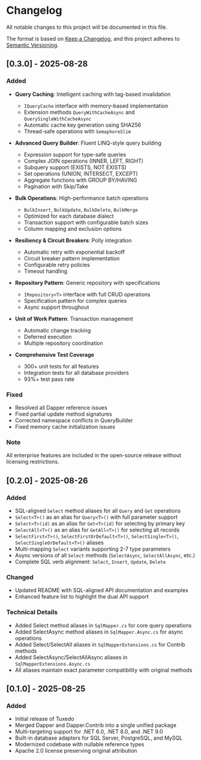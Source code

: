 # Changelog

All notable changes to this project will be documented in this file.

The format is based on [Keep a Changelog](https://keepachangelog.com/en/1.0.0/),
and this project adheres to [Semantic Versioning](https://semver.org/spec/v2.0.0.html).

## [0.3.0] - 2025-08-28

### Added
- **Query Caching**: Intelligent caching with tag-based invalidation
  - `IQueryCache` interface with memory-based implementation
  - Extension methods `QueryWithCacheAsync` and `QuerySingleWithCacheAsync`
  - Automatic cache key generation using SHA256
  - Thread-safe operations with `SemaphoreSlim`

- **Advanced Query Builder**: Fluent LINQ-style query building
  - Expression support for type-safe queries
  - Complex JOIN operations (INNER, LEFT, RIGHT)
  - Subquery support (EXISTS, NOT EXISTS)
  - Set operations (UNION, INTERSECT, EXCEPT)
  - Aggregate functions with GROUP BY/HAVING
  - Pagination with Skip/Take

- **Bulk Operations**: High-performance batch operations
  - `BulkInsert`, `BulkUpdate`, `BulkDelete`, `BulkMerge`
  - Optimized for each database dialect
  - Transaction support with configurable batch sizes
  - Column mapping and exclusion options

- **Resiliency & Circuit Breakers**: Polly integration
  - Automatic retry with exponential backoff
  - Circuit breaker pattern implementation
  - Configurable retry policies
  - Timeout handling

- **Repository Pattern**: Generic repository with specifications
  - `IRepository<T>` interface with full CRUD operations
  - Specification pattern for complex queries
  - Async support throughout

- **Unit of Work Pattern**: Transaction management
  - Automatic change tracking
  - Deferred execution
  - Multiple repository coordination

- **Comprehensive Test Coverage**
  - 300+ unit tests for all features
  - Integration tests for all database providers
  - 93%+ test pass rate

### Fixed
- Resolved all Dapper reference issues
- Fixed partial update method signatures
- Corrected namespace conflicts in QueryBuilder
- Fixed memory cache initialization issues

### Note
All enterprise features are included in the open-source release without licensing restrictions.

## [0.2.0] - 2025-08-26

### Added
- SQL-aligned `Select` method aliases for all `Query` and `Get` operations
- `Select<T>()` as an alias for `Query<T>()` with full parameter support
- `Select<T>(id)` as an alias for `Get<T>(id)` for selecting by primary key
- `SelectAll<T>()` as an alias for `GetAll<T>()` for selecting all records
- `SelectFirst<T>()`, `SelectFirstOrDefault<T>()`, `SelectSingle<T>()`, `SelectSingleOrDefault<T>()` aliases
- Multi-mapping `Select` variants supporting 2-7 type parameters
- Async versions of all `Select` methods (`SelectAsync`, `SelectAllAsync`, etc.)
- Complete SQL verb alignment: `Select`, `Insert`, `Update`, `Delete`

### Changed
- Updated README with SQL-aligned API documentation and examples
- Enhanced feature list to highlight the dual API support

### Technical Details
- Added Select method aliases in `SqlMapper.cs` for core query operations
- Added SelectAsync method aliases in `SqlMapper.Async.cs` for async operations
- Added Select/SelectAll aliases in `SqlMapperExtensions.cs` for Contrib methods
- Added SelectAsync/SelectAllAsync aliases in `SqlMapperExtensions.Async.cs`
- All aliases maintain exact parameter compatibility with original methods

## [0.1.0] - 2025-08-25

### Added
- Initial release of Tuxedo
- Merged Dapper and Dapper.Contrib into a single unified package
- Multi-targeting support for .NET 6.0, .NET 8.0, and .NET 9.0
- Built-in database adapters for SQL Server, PostgreSQL, and MySQL
- Modernized codebase with nullable reference types
- Apache 2.0 license preserving original attribution